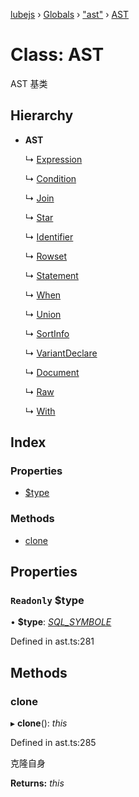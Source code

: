 [lubejs](../README.md) › [Globals](../globals.md) › ["ast"](../modules/_ast_.md) › [AST](_ast_.ast.md)

# Class: AST

AST 基类

## Hierarchy

* **AST**

  ↳ [Expression](_ast_.expression.md)

  ↳ [Condition](_ast_.condition.md)

  ↳ [Join](_ast_.join.md)

  ↳ [Star](_ast_.star.md)

  ↳ [Identifier](_ast_.identifier.md)

  ↳ [Rowset](_ast_.rowset.md)

  ↳ [Statement](_ast_.statement.md)

  ↳ [When](_ast_.when.md)

  ↳ [Union](_ast_.union.md)

  ↳ [SortInfo](_ast_.sortinfo.md)

  ↳ [VariantDeclare](_ast_.variantdeclare.md)

  ↳ [Document](_ast_.document.md)

  ↳ [Raw](_ast_.raw.md)

  ↳ [With](_ast_.with.md)

## Index

### Properties

* [$type](_ast_.ast.md#readonly-type)

### Methods

* [clone](_ast_.ast.md#clone)

## Properties

### `Readonly` $type

• **$type**: *[SQL_SYMBOLE](../enums/_constants_.sql_symbole.md)*

Defined in ast.ts:281

## Methods

###  clone

▸ **clone**(): *this*

Defined in ast.ts:285

克隆自身

**Returns:** *this*
